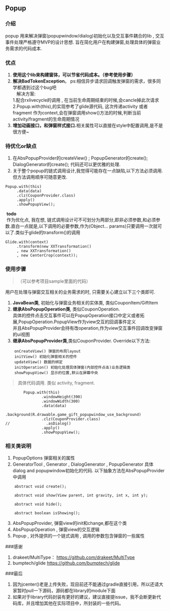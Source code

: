 ## Popup

### 介绍
popup 用来解决弹窗(popupwindow/dialog)初始化以及交互事件耦合的lib , 交互事件处理严格遵守MVP的设计思想.
旨在简化用户在构建弹窗,处理具体的弹窗业务需求的代码成本.

### 优点
1. <b>使用这个lib来构建窗体，可以节省代码成本。（参考使用步骤）</b>  
2. <b>解决BadTokenException</b>。 ps:相信异步请求回调触发弹窗的需求，很多同学都遇到过这个bug吧  
    解决方案:  
    1.配合rxlivecycle的调用 , 在当前生命周期结束的时候,会cancle掉此次请求  
 2.Popup.with(this),的实现参考了glide源代码, 这次传递activity 或者 fragment 作为context,会在弹窗调用show()方法的时候,判断当前activity/fragment的生命周期情况  
3. <b>增加动画接口，和弹窗样式接口.</b>相关属性可以直接在style中配置调用,是不是很方便~

### 待优化or缺点 
1. 在AbsPopupProvider的createView() ; PopupGenerator的create(); DialogGenerator的create(); 代码还可以更优雅的处理.
2. 关于整个popup的链式调用设计,我觉得可能存在一点缺陷,以下方法必须调用.但方法调用顺序可随意更改.  
```
Popup.with(this)
     .data(data)
     .clz(CouponProvider.class)
     .apply()
     .showPopupView();
```
  <b>todo</b>  
  作为优化点, 我在想, 链式调用设计可不可划分为两部分,即非必须参数,和必须参数.直白一点就是,以下调用的必要参数,作为(Object... params)只要调用一次就可以了.类似于glide的transform()的调用
```
Glide.with(context)
     .transform(new XXTransformation() 
     , new XXTransformation() 
     , new CenterCrop(context));
```

### 使用步骤
>（可以参考项目sample里面的代码）

用户在处理与弹窗交互相关的业务需求的时, 只需要关心建立以下三个类即可.  
1. <b>JavaBean类</b>, 初始化与弹窗业务相关的实体类, 类似CouponItem/GiftItem  
2. <b>继承AbsPopupOperation类</b>, 类似CouponOperation.  
    具体的控件点击交互事件可以在PopupOperation接口中定义或者拓展,PopupOperation.PopupView作为view交互的回调事件定义   
 并且AbsPopupProvider会持有改operation,作为view交互事件回调改变弹窗的ui视图  
3. <b>继承AbsPopupProvider类</b>,类似CouponProvider.
    Override以下方法:
```
    onCreateView() 弹窗的布局layout  
    initView() 初始化弹窗相关的控件  
    updateView() 数据的绑定  
    initOperation() 初始化处理具体弹窗(内部控件点击)业务逻辑类  
    showPopupView() 显示的位置,默认在屏幕中央   
```
>具体代码调用. 类似 activity, fragment.  
``` 
        Popup.with(this)
                .windowHeight(390)
                .windowWidth(300)
                .data(data)
                .background(R.drawable.game_gift_popupwindow_use_background)
                .clz(CouponProvider.class)
//                .asDialog()
                .apply()
                .showPopupView();
```

### 相关类说明
1. PopupOptions 弹窗相关的属性
2. GeneratorTool , Generator , DialogGenerator , PopupGenerator 具体dialog and popupwindow初始化的代码.
   以下抽象方法在AbsPopupProvider中调用
   
```
    abstract void create();

    abstract void show(View parent, int gravity, int x, int y);

    abstract void hide();

    abstract boolean isShowing();
```

3. AbsPopupProvider, 弹窗view的init和change,都在这个类
4. AbsPopupOperation , 弹窗view的交互逻辑
5. Popup , 对外提供的一个链式调用 , 调用的参数包含弹窗的一些属性

###感谢
1. drakeet/MultiType：
https://github.com/drakeet/MultiType
2. bumptech/glide
https://github.com/bumptech/glide

###最后
1. 因为jcenter()老是上传失败，现目前还不能通过gradle直接引用，所以还请大家暂时pull一下源码，源码都在library的module下面
2. 如果对于library代码封装有更好的建议，建议直接提issue，我不会断更新代码库，并且增加其他在实际项目中，所封装的一些代码。

